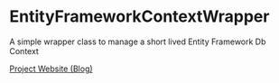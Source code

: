 # EntityFrameworkContextWrapper
A simple wrapper class to manage a short lived Entity Framework Db Context

[Project Website (Blog)](http://www.achadwick.com/DeveloperBlog/Result/Entity-Framework-DbContext-Wrapper)